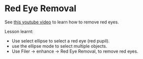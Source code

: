# Red Eye Removal

See [this youtube video](https://www.youtube.com/watch?v=XkdgQvKXDpM&list=PLC5B3750CE8219376&index=4) to learn how to remove red eyes.

Lesson learnt:

- Use select ellipse to select a red eye (red pupil).
- use the ellipse mode to select multiple objects.
- Use Filer -> enhance -> Red Eye Removal, to remove red eyes.
